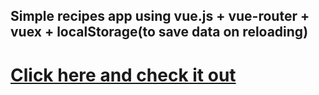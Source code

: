 ## Simple recipes app using vue.js + vue-router + vuex + localStorage(to save data on reloading)
# [Click here and check it out](https://tamagotchi9.github.io/vue-recipes-app.github.io/#/)

